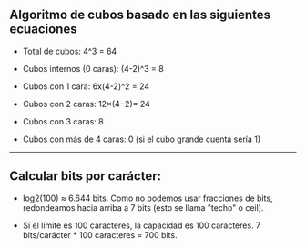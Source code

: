 ## Algoritmo de cubos basado en las siguientes ecuaciones

- Total de cubos: 4^3 = 64

- Cubos internos (0 caras): (4-2)^3 = 8

- Cubos con 1 cara: 6x(4-2)^2 = 24

- Cubos con 2 caras: 12×(4−2)= 24

- Cubos con 3 caras: 8

- Cubos con más de 4 caras: 0 (si el cubo grande cuenta sería 1)

---

## Calcular bits por carácter:

- log2(100) ≈ 6.644 bits. Como no podemos usar fracciones de bits, redondeamos hacia arriba a 7 bits (esto se llama "techo" o ceil).

- Si el límite es 100 caracteres, la capacidad es 100 caracteres.
  7 bits/carácter \* 100 caracteres = 700 bits.
